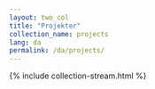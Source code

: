 ```yaml
---
layout: two_col
title: "Projekter"
collection_name: projects
lang: da
permalink: /da/projects/
---
```

{% include collection-stream.html %}
